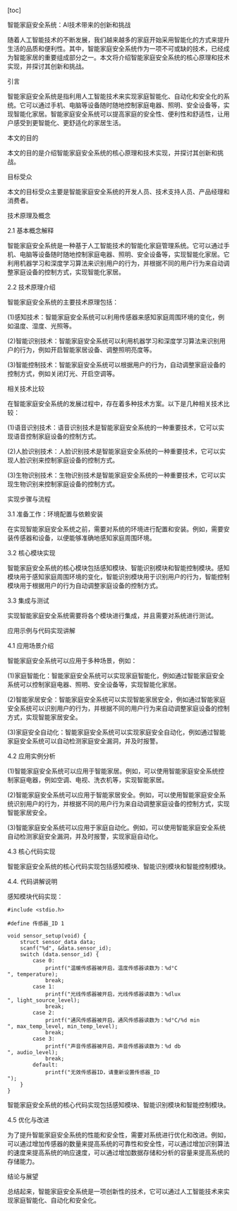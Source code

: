 
[toc]                    
                
                
智能家庭安全系统：AI技术带来的创新和挑战

随着人工智能技术的不断发展，我们越来越多的家庭开始采用智能化的方式来提升生活的品质和便利性。其中，智能家庭安全系统作为一项不可或缺的技术，已经成为智能家居的重要组成部分之一。本文将介绍智能家庭安全系统的核心原理和技术实现，并探讨其创新和挑战。

引言

智能家庭安全系统是指利用人工智能技术来实现家庭智能化、自动化和安全化的系统。它可以通过手机、电脑等设备随时随地控制家庭电器、照明、安全设备等，实现智能化家居。智能家庭安全系统可以提高家庭的安全性、便利性和舒适性，让用户感受到更智能化、更舒适化的家居生活。

本文的目的

本文的目的是介绍智能家庭安全系统的核心原理和技术实现，并探讨其创新和挑战。

目标受众

本文的目标受众主要是智能家庭安全系统的开发人员、技术支持人员、产品经理和消费者。

技术原理及概念

2.1 基本概念解释

智能家庭安全系统是一种基于人工智能技术的智能化家庭管理系统。它可以通过手机、电脑等设备随时随地控制家庭电器、照明、安全设备等，实现智能化家居。它利用机器学习和深度学习算法来识别用户的行为，并根据不同的用户行为来自动调整家庭设备的控制方式，实现智能化家居。

2.2 技术原理介绍

智能家庭安全系统的主要技术原理包括：

(1)感知技术：智能家庭安全系统可以利用传感器来感知家庭周围环境的变化，例如温度、湿度、光照等。

(2)智能识别技术：智能家庭安全系统可以利用机器学习和深度学习算法来识别用户的行为，例如开启智能家居设备、调整照明亮度等。

(3)智能控制技术：智能家庭安全系统可以根据用户的行为，自动调整家庭设备的控制方式，例如关闭灯光、开启空调等。

相关技术比较

在智能家庭安全系统的发展过程中，存在着多种技术方案。以下是几种相关技术比较：

(1)语音识别技术：语音识别技术是智能家庭安全系统的一种重要技术，它可以实现语音控制家庭设备的控制方式。

(2)人脸识别技术：人脸识别技术是智能家庭安全系统的一种重要技术，它可以实现人脸识别来控制家庭设备的控制方式。

(3)生物识别技术：生物识别技术是智能家庭安全系统的一种重要技术，它可以实现生物识别来控制家庭设备的控制方式。

实现步骤与流程

3.1 准备工作：环境配置与依赖安装

在实现智能家庭安全系统之前，需要对系统的环境进行配置和安装。例如，需要安装传感器和设备，以便能够准确地感知家庭周围环境。

3.2 核心模块实现

智能家庭安全系统的核心模块包括感知模块、智能识别模块和智能控制模块。感知模块用于感知家庭周围环境的变化，智能识别模块用于识别用户的行为，智能控制模块用于根据用户的行为自动调整家庭设备的控制方式。

3.3 集成与测试

实现智能家庭安全系统需要将各个模块进行集成，并且需要对系统进行测试。

应用示例与代码实现讲解

4.1 应用场景介绍

智能家庭安全系统可以应用于多种场景，例如：

(1)家庭智能化：智能家庭安全系统可以实现家庭智能化，例如通过智能家庭安全系统可以控制家庭电器、照明、安全设备等，实现智能化家居。

(2)智能家居安全：智能家庭安全系统可以实现智能家居安全，例如通过智能家庭安全系统可以识别用户的行为，并根据不同的用户行为来自动调整家庭设备的控制方式，实现智能家居安全。

(3)家庭安全自动化：智能家庭安全系统可以实现家庭安全自动化，例如通过智能家庭安全系统可以自动检测家庭安全漏洞，并及时报警。

4.2 应用实例分析

(1)智能家庭安全系统可以应用于智能家居。例如，可以使用智能家庭安全系统控制家庭电器，例如空调、电视、洗衣机等，实现智能家居。

(2)智能家庭安全系统可以应用于智能家居安全。例如，可以使用智能家庭安全系统识别用户的行为，并根据不同的用户行为来自动调整家庭设备的控制方式，实现智能家居安全。

(3)智能家庭安全系统可以应用于家庭自动化。例如，可以使用智能家庭安全系统自动检测家庭安全漏洞，并及时报警，实现家庭自动化。

4.3 核心代码实现

智能家庭安全系统的核心代码实现包括感知模块、智能识别模块和智能控制模块。

4.4. 代码讲解说明

感知模块代码实现：

```
#include <stdio.h>

#define 传感器_ID 1

void sensor_setup(void) {
    struct sensor_data data;
    scanf("%d", &data.sensor_id);
    switch (data.sensor_id) {
        case 0:
            printf("温暖传感器被开启，温度传感器读数为：%d°C
", temperature);
            break;
        case 1:
            printf("光线传感器被开启，光线传感器读数为：%dlux
", light_source_level);
            break;
        case 2:
            printf("通风传感器被开启，通风传感器读数为：%d°C/%d min
", max_temp_level, min_temp_level);
            break;
        case 3:
            printf("声音传感器被开启，声音传感器读数为：%d db
", audio_level);
            break;
        default:
            printf("无效传感器ID，请重新设置传感器_ID
");
    }
}
```

智能家庭安全系统的核心代码实现包括感知模块、智能识别模块和智能控制模块。

4.5 优化与改进

为了提升智能家庭安全系统的性能和安全性，需要对系统进行优化和改进。例如，可以通过增加传感器的数量来提高系统的可靠性和安全性，可以通过增加识别算法的速度来提高系统的响应速度，可以通过增加数据存储和分析的容量来提高系统的存储能力。

结论与展望

总结起来，智能家庭安全系统是一项创新性的技术，它可以通过人工智能技术来实现家庭智能化、自动化和安全化。

